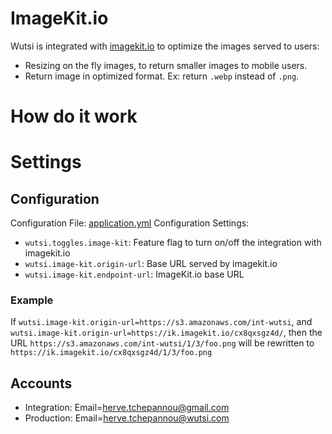# ImageKit.io
Wutsi is integrated with [imagekit.io](https://imagekit.io) to optimize the images served to users: 
- Resizing on the fly images, to return smaller images to mobile users.
- Return image in optimized format. Ex: return `.webp` instead of `.png`.

# How do it work

# Settings
## Configuration
Configuration File: [application.yml](https://github.com/WutsiTeam/wutsi-blog-service/blob/master/src/main/resources/application.yml)
Configuration Settings:
- `wutsi.toggles.image-kit`: Feature flag to turn on/off the integration with imagekit.io
- `wutsi.image-kit.origin-url`: Base URL served by imagekit.io
- `wutsi.image-kit.endpoint-url`: ImageKit.io base URL

### Example
If `wutsi.image-kit.origin-url=https://s3.amazonaws.com/int-wutsi`, and `wutsi.image-kit.origin-url=https://ik.imagekit.io/cx8qxsgz4d/`, then the URL `https://s3.amazonaws.com/int-wutsi/1/3/foo.png` will be rewritten to  `https://ik.imagekit.io/cx8qxsgz4d/1/3/foo.png`

## Accounts
- Integration: Email=herve.tchepannou@gmail.com
- Production: Email=herve.tchepannou@wutsi.com
